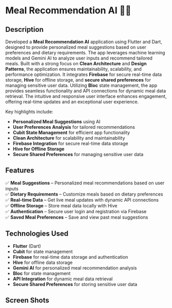 # Meal Recommendation AI 🍴🤖

## Description  
Developed a **Meal Recommendation AI** application using Flutter and Dart, designed to provide personalized meal suggestions based on user preferences and dietary requirements. The app leverages machine learning models and Gemini AI to analyze user inputs and recommend tailored meals. Built with a strong focus on **Clean Architecture** and **Design Patterns**, the application ensures maintainability, scalability, and performance optimization. It integrates **Firebase** for secure real-time data storage, **Hive** for offline storage, and **secure shared preferences** for managing sensitive user data. Utilizing **Bloc** state management, the app provides seamless functionality and API connections for dynamic meal data retrieval. The intuitive and responsive user interface enhances engagement, offering real-time updates and an exceptional user experience.

Key highlights include:
- **Personalized Meal Suggestions** using AI  
- **User Preferences Analysis** for tailored recommendations  
- **Cubit State Management** for efficient app functionality  
- **Clean Architecture** for scalability and maintainability  
- **Firebase Integration** for secure real-time data storage  
- **Hive for Offline Storage**  
- **Secure Shared Preferences** for managing sensitive user data  

## Features  
✅ **Meal Suggestions** – Personalized meal recommendations based on user inputs  
✅ **Dietary Requirements** – Customize meals based on dietary preferences  
✅ **Real-time Data** – Get live meal updates with dynamic API connections  
✅ **Offline Storage** – Store meal data locally with Hive  
✅ **Authentication** – Secure user login and registration via Firebase  
✅ **Saved Meal Preferences** – Save and view past meal suggestions  

## Technologies Used  
- **Flutter** (Dart)  
- **Cubit** for state management  
- **Firebase** for real-time data storage and authentication  
- **Hive** for offline data storage  
- **Gemini AI** for personalized meal recommendation analysis  
- **Bloc** for state management  
- **API Integration** for dynamic meal data retrieval  
- **Secure Shared Preferences** for storing sensitive user data  

## Screen Shots 


